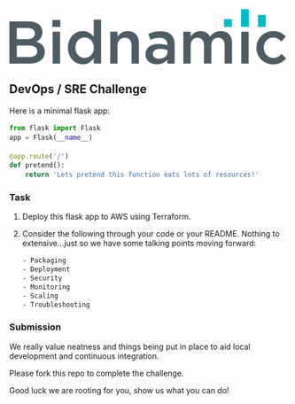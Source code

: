 <img src="logo.png" alt="drawing" width="500"/>

## DevOps / SRE Challenge

Here is a minimal flask app:

```python
from flask import Flask
app = Flask(__name__)

@app.route('/')
def pretend():
    return 'Lets pretend this function eats lots of resources!'
```

### Task
1. Deploy this flask app to AWS using Terraform.


2. Consider the  following through your code or your README. 
Nothing to extensive...just so we have some talking points moving forward:

    ```text
    - Packaging
    - Deployment
    - Security
    - Monitoring
    - Scaling
    - Troubleshooting
    ```

### Submission

We really value neatness and things being put in place to aid local development and continuous integration.

Please fork this repo to complete the challenge.

Good luck we are rooting for you, show us what you can do!